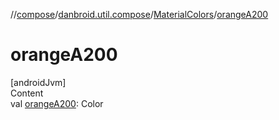//[compose](../../../index.md)/[danbroid.util.compose](../index.md)/[MaterialColors](index.md)/[orangeA200](orange-a200.md)



# orangeA200  
[androidJvm]  
Content  
val [orangeA200](orange-a200.md): Color  



